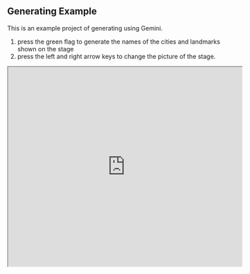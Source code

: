 ## Generating Example

This is an example project of generating using Gemini.

1. press the green flag to generate the names of the cities and landmarks shown on the stage
2. press the left and right arrow keys to change the picture of the stage.

<iframe src="https://xcratch.github.io/editor/player#https://yokobond.github.io/xcx-gai/docs/ja/GAI-generating.sb3" width="540px" height="460px"></iframe>
